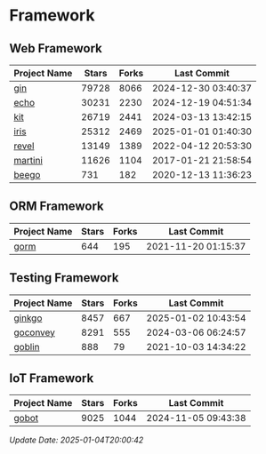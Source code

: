 # Framework

## Web Framework
| Project Name | Stars | Forks | Last Commit |
| ------------ | ----- | ----- | ----------- |
| [gin](https://github.com/gin-gonic/gin) | 79728 | 8066 | 2024-12-30 03:40:37 |
| [echo](https://github.com/labstack/echo) | 30231 | 2230 | 2024-12-19 04:51:34 |
| [kit](https://github.com/go-kit/kit) | 26719 | 2441 | 2024-03-13 13:42:15 |
| [iris](https://github.com/kataras/iris) | 25312 | 2469 | 2025-01-01 01:40:30 |
| [revel](https://github.com/revel/revel) | 13149 | 1389 | 2022-04-12 20:53:30 |
| [martini](https://github.com/go-martini/martini) | 11626 | 1104 | 2017-01-21 21:58:54 |
| [beego](https://github.com/astaxie/beego) | 731 | 182 | 2020-12-13 11:36:23 |

## ORM Framework
| Project Name | Stars | Forks | Last Commit |
| ------------ | ----- | ----- | ----------- |
| [gorm](https://github.com/jinzhu/gorm) | 644 | 195 | 2021-11-20 01:15:37 |

## Testing Framework
| Project Name | Stars | Forks | Last Commit |
| ------------ | ----- | ----- | ----------- |
| [ginkgo](https://github.com/onsi/ginkgo) | 8457 | 667 | 2025-01-02 10:43:54 |
| [goconvey](https://github.com/smartystreets/goconvey) | 8291 | 555 | 2024-03-06 06:24:57 |
| [goblin](https://github.com/franela/goblin) | 888 | 79 | 2021-10-03 14:34:22 |

## IoT Framework
| Project Name | Stars | Forks | Last Commit |
| ------------ | ----- | ----- | ----------- |
| [gobot](https://github.com/hybridgroup/gobot) | 9025 | 1044 | 2024-11-05 09:43:38 |

*Update Date: 2025-01-04T20:00:42*